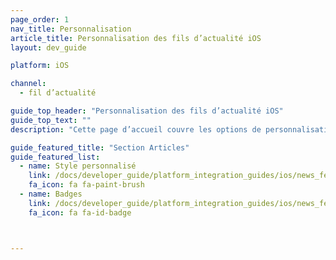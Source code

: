 ```yaml
---
page_order: 1
nav_title: Personnalisation
article_title: Personnalisation des fils d’actualité iOS
layout: dev_guide

platform: iOS

channel:
  - fil d’actualité

guide_top_header: "Personnalisation des fils d’actualité iOS"
guide_top_text: ""
description: "Cette page d’accueil couvre les options de personnalisation du fil d’actualité SDK de Braze iOS. Le Fil d’actualité est obsolète. Braze recommande aux clients qui utilisent notre outil de fil d’actualités de passer à notre canal de communication de cartes de contenu : il est plus flexible, plus personnalisable et plus fiable. Consultez le <a href='/docs/user_guide/message_building_by_channel/content_cards/migrating_from_news_feed/'>guide de migration</a> pour en savoir plus."

guide_featured_title: "Section Articles"
guide_featured_list:
  - name: Style personnalisé
    link: /docs/developer_guide/platform_integration_guides/ios/news_feed/customization/custom_styling/
    fa_icon: fa fa-paint-brush
  - name: Badges
    link: /docs/developer_guide/platform_integration_guides/ios/news_feed/customization/badges/
    fa_icon: fa fa-id-badge



---
```

<br><br>